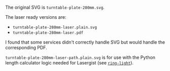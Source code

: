 The original SVG is `turntable-plate-280mm.svg`.

The laser ready versions are:

* `turntable-plate-280mm-laser.plain.svg`
* `turntable-plate-280mm-laser.pdf`

I found that some services didn't correctly handle SVG but would handle the corresponding PDF.

`turntable-plate-280mm-laser-path.plain.svg` is for use with the Python length calculator logic needed for Lasergist (see [`ring-light`](../../ring-light)).
